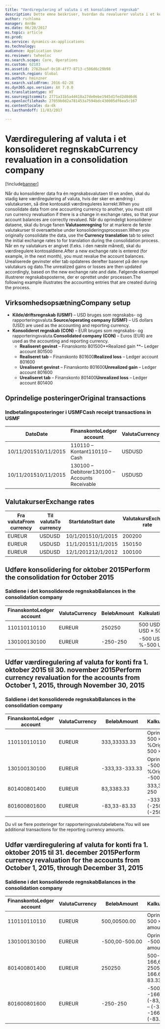 ```yaml
---
title: "Værdiregulering af valuta i et konsolideret regnskab"
description: Dette emne beskriver, hvordan du revaluerer valuta i et konsolideret regnskab.
author: rschloma
manager: AnnBe
ms.date: 06/20/2017
ms.topic: article
ms.prod: 
ms.service: dynamics-ax-applications
ms.technology: 
audience: Application User
ms.reviewer: twheeloc
ms.search.scope: Core, Operations
ms.custom: 62183
ms.assetid: 2762baaf-0c10-4ff7-8713-c506d6c29b98
ms.search.region: Global
ms.author: hminzner
ms.search.validFrom: 2016-02-28
ms.dyn365.ops.version: AX 7.0.0
ms.translationtype: HT
ms.sourcegitcommit: 2771a31b5a4d418a27de0ebe1945d1fed2d8d6d6
ms.openlocfilehash: 27059b0d2a781453a7594bdc430005df6ea5c167
ms.contentlocale: da-dk
ms.lasthandoff: 11/03/2017

---
```


# <a name="currency-revaluation-in-a-consolidation-company"></a><span data-ttu-id="0f61f-103">Værdiregulering af valuta i et konsolideret regnskab</span><span class="sxs-lookup"><span data-stu-id="0f61f-103">Currency revaluation in a consolidation company</span></span>

[!include[banner](../includes/banner.md)]




<span data-ttu-id="0f61f-104">Når du konsoliderer data fra én regnskabsvalutaen til en anden, skal du stadig køre værdiregulering af valuta, hvis der sker en ændring i valutakursen, så dine kontosaldi værdireguleres korrekt.</span><span class="sxs-lookup"><span data-stu-id="0f61f-104">When you consolidate data from one accounting currency to another, you must still run currency revaluation if there is a change in exchange rates, so that your account balances  are correctly revalued.</span></span> <span data-ttu-id="0f61f-105">Når du oprindeligt konsoliderer dataene, skal du bruge fanen **Valutaomregning** for at markere de første valutakurser til oversættelse under konsolideringsprocessen.</span><span class="sxs-lookup"><span data-stu-id="0f61f-105">When you originally consolidate the data, use the **Currency translation** tab to select the initial exchange rates to for translation during the consolidation process.</span></span> <span data-ttu-id="0f61f-106">Når en ny valutakurs er angivet (f.eks. i den næste måned), skal du værdiregulere kontosaldiene.</span><span class="sxs-lookup"><span data-stu-id="0f61f-106">After a new exchange rate is entered (for example, in the next month), you must revalue the account balances.</span></span> <span data-ttu-id="0f61f-107">Urealiserede gevinster eller tab opdateres derefter baseret på den nye valutakurs og dato.</span><span class="sxs-lookup"><span data-stu-id="0f61f-107">The unrealized gains or losses are then updated accordingly, based on the new exchange rate and date.</span></span> <span data-ttu-id="0f61f-108">Følgende eksempel illustrerer regnskabsposterne, der er oprettet under processen.</span><span class="sxs-lookup"><span data-stu-id="0f61f-108">The following example illustrates the accounting entries that are created during the process.</span></span>

## <a name="company-setup"></a><span data-ttu-id="0f61f-109">Virksomhedsopsætning</span><span class="sxs-lookup"><span data-stu-id="0f61f-109">Company setup</span></span>
-   <span data-ttu-id="0f61f-110">**Kilde/driftsregnskab (USMF)** – USD bruges som regnskabs- og rapporteringsvaluta.</span><span class="sxs-lookup"><span data-stu-id="0f61f-110">**Source/operating company (USMF)** – US dollars (USD) are used as the accounting and reporting currency.</span></span>
-   <span data-ttu-id="0f61f-111">**Konsolideret regnskab (CON)** – EUR bruges som regnskabs- og rapporteringsvaluta.</span><span class="sxs-lookup"><span data-stu-id="0f61f-111">**Consolidated company (CON)** – Euros (EUR) are used as the accounting and reporting currency.</span></span>
    -   <span data-ttu-id="0f61f-112">**Realiseret gevinst** – Finanskonto 801500</span><span class="sxs-lookup"><span data-stu-id="0f61f-112">**Realized gain **– Ledger account 801500</span></span>
    -   <span data-ttu-id="0f61f-113">**Realiseret tab** – Finanskonto 801600</span><span class="sxs-lookup"><span data-stu-id="0f61f-113">**Realized loss** – Ledger account 801600</span></span>
    -   <span data-ttu-id="0f61f-114">**Urealiseret gevinst** – Finanskonto 801600</span><span class="sxs-lookup"><span data-stu-id="0f61f-114">**Unrealized gain** – Ledger account 801600</span></span>
    -   <span data-ttu-id="0f61f-115">**Urealiseret tab** – Finanskonto 801400</span><span class="sxs-lookup"><span data-stu-id="0f61f-115">**Unrealized loss** – Ledger account 801400</span></span>

## <a name="original-transactions"></a><span data-ttu-id="0f61f-116">Oprindelige posteringer</span><span class="sxs-lookup"><span data-stu-id="0f61f-116">Original transactions</span></span>
### <a name="cash-receipt-transactions-in-usmf"></a><span data-ttu-id="0f61f-117">Indbetalingsposteringer i USMF</span><span class="sxs-lookup"><span data-stu-id="0f61f-117">Cash receipt transactions in USMF</span></span>

| <span data-ttu-id="0f61f-118">Dato</span><span class="sxs-lookup"><span data-stu-id="0f61f-118">Date</span></span>       | <span data-ttu-id="0f61f-119">Finanskonto</span><span class="sxs-lookup"><span data-stu-id="0f61f-119">Ledger account</span></span>               | <span data-ttu-id="0f61f-120">Valuta</span><span class="sxs-lookup"><span data-stu-id="0f61f-120">Currency</span></span> | <span data-ttu-id="0f61f-121">Beløb</span><span class="sxs-lookup"><span data-stu-id="0f61f-121">Amount</span></span> |
|------------|------------------------------|----------|--------|
| <span data-ttu-id="0f61f-122">10/11/2015</span><span class="sxs-lookup"><span data-stu-id="0f61f-122">10/11/2015</span></span> | <span data-ttu-id="0f61f-123">110110 – Kontant</span><span class="sxs-lookup"><span data-stu-id="0f61f-123">110110 – Cash</span></span>                | <span data-ttu-id="0f61f-124">USD</span><span class="sxs-lookup"><span data-stu-id="0f61f-124">USD</span></span>      | <span data-ttu-id="0f61f-125">500</span><span class="sxs-lookup"><span data-stu-id="0f61f-125">500</span></span>    |
| <span data-ttu-id="0f61f-126">10/11/2015</span><span class="sxs-lookup"><span data-stu-id="0f61f-126">10/11/2015</span></span> | <span data-ttu-id="0f61f-127">130100 – Debitorer</span><span class="sxs-lookup"><span data-stu-id="0f61f-127">130100 – Accounts Receivable</span></span> | <span data-ttu-id="0f61f-128">USD</span><span class="sxs-lookup"><span data-stu-id="0f61f-128">USD</span></span>      | <span data-ttu-id="0f61f-129">-500</span><span class="sxs-lookup"><span data-stu-id="0f61f-129">-500</span></span>   |

## <a name="exchange-rates"></a><span data-ttu-id="0f61f-130">Valutakurser</span><span class="sxs-lookup"><span data-stu-id="0f61f-130">Exchange rates</span></span>
| <span data-ttu-id="0f61f-131">Fra valuta</span><span class="sxs-lookup"><span data-stu-id="0f61f-131">From currency</span></span> | <span data-ttu-id="0f61f-132">Til valuta</span><span class="sxs-lookup"><span data-stu-id="0f61f-132">To currency</span></span> | <span data-ttu-id="0f61f-133">Startdato</span><span class="sxs-lookup"><span data-stu-id="0f61f-133">Start date</span></span> | <span data-ttu-id="0f61f-134">Valutakurs</span><span class="sxs-lookup"><span data-stu-id="0f61f-134">Exchange rate</span></span> |
|---------------|-------------|------------|---------------|
| <span data-ttu-id="0f61f-135">EUR</span><span class="sxs-lookup"><span data-stu-id="0f61f-135">EUR</span></span>           | <span data-ttu-id="0f61f-136">USD</span><span class="sxs-lookup"><span data-stu-id="0f61f-136">USD</span></span>         | <span data-ttu-id="0f61f-137">10/1/2015</span><span class="sxs-lookup"><span data-stu-id="0f61f-137">10/1/2015</span></span>  | <span data-ttu-id="0f61f-138">200</span><span class="sxs-lookup"><span data-stu-id="0f61f-138">200</span></span>           |
| <span data-ttu-id="0f61f-139">EUR</span><span class="sxs-lookup"><span data-stu-id="0f61f-139">EUR</span></span>           | <span data-ttu-id="0f61f-140">USD</span><span class="sxs-lookup"><span data-stu-id="0f61f-140">USD</span></span>         | <span data-ttu-id="0f61f-141">11/1/2015</span><span class="sxs-lookup"><span data-stu-id="0f61f-141">11/1/2015</span></span>  | <span data-ttu-id="0f61f-142">150</span><span class="sxs-lookup"><span data-stu-id="0f61f-142">150</span></span>           |
| <span data-ttu-id="0f61f-143">EUR</span><span class="sxs-lookup"><span data-stu-id="0f61f-143">EUR</span></span>           | <span data-ttu-id="0f61f-144">USD</span><span class="sxs-lookup"><span data-stu-id="0f61f-144">USD</span></span>         | <span data-ttu-id="0f61f-145">12/1/2012</span><span class="sxs-lookup"><span data-stu-id="0f61f-145">12/1/2012</span></span>  | <span data-ttu-id="0f61f-146">100</span><span class="sxs-lookup"><span data-stu-id="0f61f-146">100</span></span>           |

## <a name="perform-the-consolidation-for-october-2015"></a><span data-ttu-id="0f61f-147">Udføre konsolidering for oktober 2015</span><span class="sxs-lookup"><span data-stu-id="0f61f-147">Perform the consolidation for October 2015</span></span>
### <a name="balances-in-the-consolidation-company"></a><span data-ttu-id="0f61f-148">Saldiene i det konsoliderede regnskab</span><span class="sxs-lookup"><span data-stu-id="0f61f-148">Balances in the consolidation company</span></span>

| <span data-ttu-id="0f61f-149">Finanskonto</span><span class="sxs-lookup"><span data-stu-id="0f61f-149">Ledger account</span></span> | <span data-ttu-id="0f61f-150">Valuta</span><span class="sxs-lookup"><span data-stu-id="0f61f-150">Currency</span></span> | <span data-ttu-id="0f61f-151">Beløb</span><span class="sxs-lookup"><span data-stu-id="0f61f-151">Amount</span></span> | <span data-ttu-id="0f61f-152">Kalkulation</span><span class="sxs-lookup"><span data-stu-id="0f61f-152">Calculation</span></span>    |
|----------------|----------|--------|----------------|
| <span data-ttu-id="0f61f-153">110110</span><span class="sxs-lookup"><span data-stu-id="0f61f-153">110110</span></span>         | <span data-ttu-id="0f61f-154">EUR</span><span class="sxs-lookup"><span data-stu-id="0f61f-154">EUR</span></span>      | <span data-ttu-id="0f61f-155">250</span><span class="sxs-lookup"><span data-stu-id="0f61f-155">250</span></span>    | <span data-ttu-id="0f61f-156">500 USD × 50 %</span><span class="sxs-lookup"><span data-stu-id="0f61f-156">500 USD × 50%</span></span>  |
| <span data-ttu-id="0f61f-157">130100</span><span class="sxs-lookup"><span data-stu-id="0f61f-157">130100</span></span>         | <span data-ttu-id="0f61f-158">EUR</span><span class="sxs-lookup"><span data-stu-id="0f61f-158">EUR</span></span>      | <span data-ttu-id="0f61f-159">-250</span><span class="sxs-lookup"><span data-stu-id="0f61f-159">-250</span></span>   | <span data-ttu-id="0f61f-160">-500 USD × 50 %</span><span class="sxs-lookup"><span data-stu-id="0f61f-160">-500 USD × 50%</span></span> |

## <a name="perform-currency-revaluation-for-the-accounts-from-october-1-2015-through-november-30-2015"></a><span data-ttu-id="0f61f-161">Udfør værdiregulering af valuta for konti fra 1. oktober 2015 til 30. november 2015</span><span class="sxs-lookup"><span data-stu-id="0f61f-161">Perform currency revaluation for the accounts from October 1, 2015, through November 30, 2015</span></span>
### <a name="balances-in-the-consolidation-company"></a><span data-ttu-id="0f61f-162">Saldiene i det konsoliderede regnskab</span><span class="sxs-lookup"><span data-stu-id="0f61f-162">Balances in the consolidation company</span></span>

| <span data-ttu-id="0f61f-163">Finanskonto</span><span class="sxs-lookup"><span data-stu-id="0f61f-163">Ledger account</span></span> | <span data-ttu-id="0f61f-164">Valuta</span><span class="sxs-lookup"><span data-stu-id="0f61f-164">Currency</span></span> | <span data-ttu-id="0f61f-165">Beløb</span><span class="sxs-lookup"><span data-stu-id="0f61f-165">Amount</span></span>  | <span data-ttu-id="0f61f-166">Kalkulation</span><span class="sxs-lookup"><span data-stu-id="0f61f-166">Calculation</span></span>                        |
|----------------|----------|---------|------------------------------------|
| <span data-ttu-id="0f61f-167">110110</span><span class="sxs-lookup"><span data-stu-id="0f61f-167">110110</span></span>         | <span data-ttu-id="0f61f-168">EUR</span><span class="sxs-lookup"><span data-stu-id="0f61f-168">EUR</span></span>      | <span data-ttu-id="0f61f-169">333,33</span><span class="sxs-lookup"><span data-stu-id="0f61f-169">333.33</span></span>  | <span data-ttu-id="0f61f-170">Oprindeligt beløb på 500 × 66,6667 %</span><span class="sxs-lookup"><span data-stu-id="0f61f-170">Original amount of 500 × 66.6667%</span></span>  |
| <span data-ttu-id="0f61f-171">130100</span><span class="sxs-lookup"><span data-stu-id="0f61f-171">130100</span></span>         | <span data-ttu-id="0f61f-172">EUR</span><span class="sxs-lookup"><span data-stu-id="0f61f-172">EUR</span></span>      | <span data-ttu-id="0f61f-173">-333,33</span><span class="sxs-lookup"><span data-stu-id="0f61f-173">-333.33</span></span> | <span data-ttu-id="0f61f-174">Oprindeligt beløb på -500 × 66,6667 %</span><span class="sxs-lookup"><span data-stu-id="0f61f-174">Original amount of -500 × 66.6667%</span></span> |
| <span data-ttu-id="0f61f-175">801400</span><span class="sxs-lookup"><span data-stu-id="0f61f-175">801400</span></span>         | <span data-ttu-id="0f61f-176">EUR</span><span class="sxs-lookup"><span data-stu-id="0f61f-176">EUR</span></span>      | <span data-ttu-id="0f61f-177">83,33</span><span class="sxs-lookup"><span data-stu-id="0f61f-177">83.33</span></span>   | <span data-ttu-id="0f61f-178">333,33-250</span><span class="sxs-lookup"><span data-stu-id="0f61f-178">333.33 – 250</span></span>                       |
| <span data-ttu-id="0f61f-179">801600</span><span class="sxs-lookup"><span data-stu-id="0f61f-179">801600</span></span>         | <span data-ttu-id="0f61f-180">EUR</span><span class="sxs-lookup"><span data-stu-id="0f61f-180">EUR</span></span>      | <span data-ttu-id="0f61f-181">-83,33</span><span class="sxs-lookup"><span data-stu-id="0f61f-181">-83.33</span></span>  | <span data-ttu-id="0f61f-182">-333,33 – (-250)</span><span class="sxs-lookup"><span data-stu-id="0f61f-182">-333.33 – (-250)</span></span>                   |

<span data-ttu-id="0f61f-183">Du vil se flere posteringer for rapporteringsvalutabeløbene.</span><span class="sxs-lookup"><span data-stu-id="0f61f-183">You will see additional transactions for the reporting currency amounts.</span></span>

## <a name="perform-currency-revaluation-for-the-accounts-from-october-1-2015-through-december-31-2015"></a><span data-ttu-id="0f61f-184">Udfør værdiregulering af valuta for konti fra 1. oktober 2015 til 31. december 2015</span><span class="sxs-lookup"><span data-stu-id="0f61f-184">Perform currency revaluation for the accounts from October 1, 2015, through December 31, 2015</span></span>
### <a name="balances-in-the-consolidation-company"></a><span data-ttu-id="0f61f-185">Saldiene i det konsoliderede regnskab</span><span class="sxs-lookup"><span data-stu-id="0f61f-185">Balances in the consolidation company</span></span>

| <span data-ttu-id="0f61f-186">Finanskonto</span><span class="sxs-lookup"><span data-stu-id="0f61f-186">Ledger account</span></span> | <span data-ttu-id="0f61f-187">Valuta</span><span class="sxs-lookup"><span data-stu-id="0f61f-187">Currency</span></span> | <span data-ttu-id="0f61f-188">Beløb</span><span class="sxs-lookup"><span data-stu-id="0f61f-188">Amount</span></span>  | <span data-ttu-id="0f61f-189">Kalkulation</span><span class="sxs-lookup"><span data-stu-id="0f61f-189">Calculation</span></span>                                          |
|----------------|----------|---------|------------------------------------------------------|
| <span data-ttu-id="0f61f-190">110110</span><span class="sxs-lookup"><span data-stu-id="0f61f-190">110110</span></span>         | <span data-ttu-id="0f61f-191">EUR</span><span class="sxs-lookup"><span data-stu-id="0f61f-191">EUR</span></span>      | <span data-ttu-id="0f61f-192">500,00</span><span class="sxs-lookup"><span data-stu-id="0f61f-192">500.00</span></span>  | <span data-ttu-id="0f61f-193">Oprindeligt beløb på 500 × 1 %</span><span class="sxs-lookup"><span data-stu-id="0f61f-193">Original amount of 500 × 1</span></span>                           |
| <span data-ttu-id="0f61f-194">130100</span><span class="sxs-lookup"><span data-stu-id="0f61f-194">130100</span></span>         | <span data-ttu-id="0f61f-195">EUR</span><span class="sxs-lookup"><span data-stu-id="0f61f-195">EUR</span></span>      | <span data-ttu-id="0f61f-196">-500,00</span><span class="sxs-lookup"><span data-stu-id="0f61f-196">-500.00</span></span> | <span data-ttu-id="0f61f-197">Oprindeligt beløb på -500 × 1</span><span class="sxs-lookup"><span data-stu-id="0f61f-197">Original amount of -500 × 1</span></span>                          |
| <span data-ttu-id="0f61f-198">801400</span><span class="sxs-lookup"><span data-stu-id="0f61f-198">801400</span></span>         | <span data-ttu-id="0f61f-199">EUR</span><span class="sxs-lookup"><span data-stu-id="0f61f-199">EUR</span></span>      | <span data-ttu-id="0f61f-200">250</span><span class="sxs-lookup"><span data-stu-id="0f61f-200">250</span></span>     | <span data-ttu-id="0f61f-201">500-333,33 = 166,67 166,67 + 83,33 = 250</span><span class="sxs-lookup"><span data-stu-id="0f61f-201">500 – 333.33 = 166.67 166.67 + 83.33 = 250</span></span>           |
| <span data-ttu-id="0f61f-202">801600</span><span class="sxs-lookup"><span data-stu-id="0f61f-202">801600</span></span>         | <span data-ttu-id="0f61f-203">EUR</span><span class="sxs-lookup"><span data-stu-id="0f61f-203">EUR</span></span>      | <span data-ttu-id="0f61f-204">-250</span><span class="sxs-lookup"><span data-stu-id="0f61f-204">-250</span></span>    | <span data-ttu-id="0f61f-205">-500 – (-333,33) = -166,67-166,67 + (-83,33) = -250</span><span class="sxs-lookup"><span data-stu-id="0f61f-205">-500 – (-333.33) = -166.67 -166.67 + (-83.33) = -250</span></span> |






